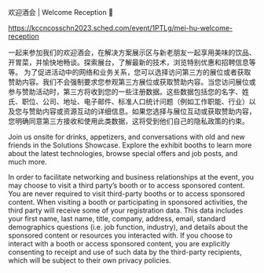 欢迎酒会 | Welcome Reception 🎉

https://kccncosschn2023.sched.com/event/1PTLg/mei-hu-welcome-reception

一起来参加我们的欢迎酒会，在解决方案展示区与新老朋友一起享用美味的饮品、开胃菜，并愉快地畅谈。探索展台，了解最新的技术，浏览特别优惠和招聘信息等等。 
为了促进活动中的网络和业务关系，您可以选择访问第三方的展位或者获取赞助内容。我们不会强制要求您参观第三方展位或获取赞助内容。当您访问展位或参与赞助活动时，第三方将收到您的一些注册数据。这些数据包括您的名字、姓氏、职位、公司、地址、电子邮件、标准人口统计问题（例如工作职能、行业）以及您与赞助内容或资源互动的详细信息。如果您选择与展位互动或获取赞助内容，您明确同意第三方接收和使用此类数据，这将受到他们自己的隐私政策的约束。

Join us onsite for drinks, appetizers, and conversations with old and new friends in the Solutions Showcase. Explore the exhibit booths to learn more about the latest technologies, browse special offers and job posts, and much more.

In order to facilitate networking and business relationships at the event, you may choose to visit a third party’s booth or to access sponsored content. You are never required to visit third-party booths or to access sponsored content. When visiting a booth or participating in sponsored activities, the third party will receive some of your registration data. This data includes your first name, last name, title, company, address, email, standard demographics questions (i.e. job function, industry), and details about the sponsored content or resources you interacted with. If you choose to interact with a booth or access sponsored content, you are explicitly consenting to receipt and use of such data by the third-party recipients, which will be subject to their own privacy policies.